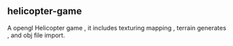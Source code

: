 ## helicopter-game
 A opengl Helicopter game , it includes texturing mapping , terrain generates , and obj file import. 
 

 
 
